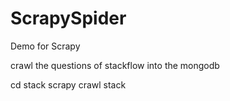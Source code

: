 # ScrapySpider
Demo for Scrapy 

crawl the questions of stackflow into the mongodb

cd stack
scrapy crawl stack

